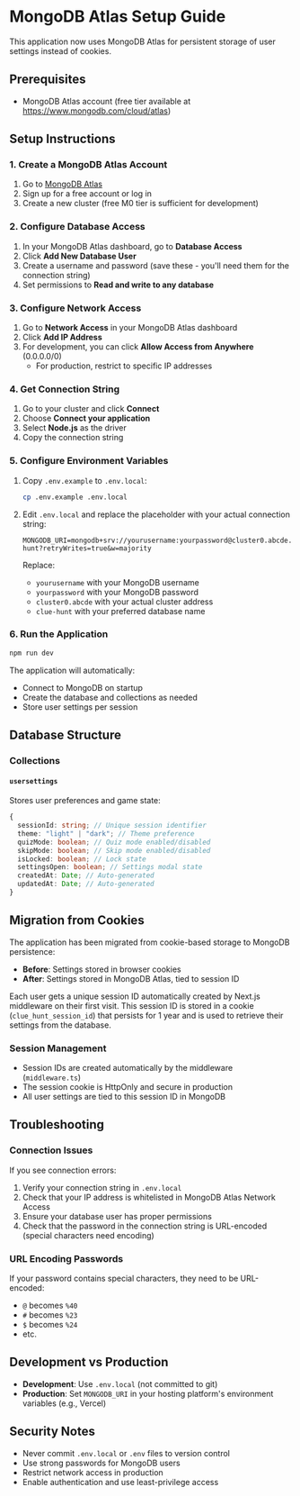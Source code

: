 # MongoDB Atlas Setup Guide

This application now uses MongoDB Atlas for persistent storage of user settings instead of cookies.

## Prerequisites

- MongoDB Atlas account (free tier available at https://www.mongodb.com/cloud/atlas)

## Setup Instructions

### 1. Create a MongoDB Atlas Account

1. Go to [MongoDB Atlas](https://www.mongodb.com/cloud/atlas)
2. Sign up for a free account or log in
3. Create a new cluster (free M0 tier is sufficient for development)

### 2. Configure Database Access

1. In your MongoDB Atlas dashboard, go to **Database Access**
2. Click **Add New Database User**
3. Create a username and password (save these - you'll need them for the connection string)
4. Set permissions to **Read and write to any database**

### 3. Configure Network Access

1. Go to **Network Access** in your MongoDB Atlas dashboard
2. Click **Add IP Address**
3. For development, you can click **Allow Access from Anywhere** (0.0.0.0/0)
   - For production, restrict to specific IP addresses

### 4. Get Connection String

1. Go to your cluster and click **Connect**
2. Choose **Connect your application**
3. Select **Node.js** as the driver
4. Copy the connection string

### 5. Configure Environment Variables

1. Copy `.env.example` to `.env.local`:

   ```bash
   cp .env.example .env.local
   ```

2. Edit `.env.local` and replace the placeholder with your actual connection string:

   ```
   MONGODB_URI=mongodb+srv://yourusername:yourpassword@cluster0.abcde.mongodb.net/clue-hunt?retryWrites=true&w=majority
   ```

   Replace:

   - `yourusername` with your MongoDB username
   - `yourpassword` with your MongoDB password
   - `cluster0.abcde` with your actual cluster address
   - `clue-hunt` with your preferred database name

### 6. Run the Application

```bash
npm run dev
```

The application will automatically:

- Connect to MongoDB on startup
- Create the database and collections as needed
- Store user settings per session

## Database Structure

### Collections

#### `usersettings`

Stores user preferences and game state:

```typescript
{
  sessionId: string; // Unique session identifier
  theme: "light" | "dark"; // Theme preference
  quizMode: boolean; // Quiz mode enabled/disabled
  skipMode: boolean; // Skip mode enabled/disabled
  isLocked: boolean; // Lock state
  settingsOpen: boolean; // Settings modal state
  createdAt: Date; // Auto-generated
  updatedAt: Date; // Auto-generated
}
```

## Migration from Cookies

The application has been migrated from cookie-based storage to MongoDB persistence:

- **Before**: Settings stored in browser cookies
- **After**: Settings stored in MongoDB Atlas, tied to session ID

Each user gets a unique session ID automatically created by Next.js middleware on their first visit. This session ID is stored in a cookie (`clue_hunt_session_id`) that persists for 1 year and is used to retrieve their settings from the database.

### Session Management

- Session IDs are created automatically by the middleware (`middleware.ts`)
- The session cookie is HttpOnly and secure in production
- All user settings are tied to this session ID in MongoDB

## Troubleshooting

### Connection Issues

If you see connection errors:

1. Verify your connection string in `.env.local`
2. Check that your IP address is whitelisted in MongoDB Atlas Network Access
3. Ensure your database user has proper permissions
4. Check that the password in the connection string is URL-encoded (special characters need encoding)

### URL Encoding Passwords

If your password contains special characters, they need to be URL-encoded:

- `@` becomes `%40`
- `#` becomes `%23`
- `$` becomes `%24`
- etc.

## Development vs Production

- **Development**: Use `.env.local` (not committed to git)
- **Production**: Set `MONGODB_URI` in your hosting platform's environment variables (e.g., Vercel)

## Security Notes

- Never commit `.env.local` or `.env` files to version control
- Use strong passwords for MongoDB users
- Restrict network access in production
- Enable authentication and use least-privilege access
